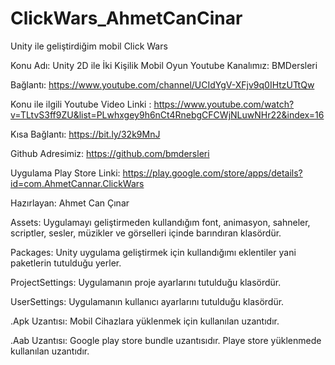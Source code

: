 # ClickWars_AhmetCanCinar

Unity ile geliştirdiğim mobil Click Wars

Konu Adı: Unity 2D ile İki Kişilik Mobil Oyun
Youtube Kanalımız: BMDersleri

Bağlantı: https://www.youtube.com/channel/UCIdYgV-XFjv9q0IHtzUTtQw

Konu ile ilgili Youtube Video Linki : https://www.youtube.com/watch?v=TLtvS3ff9ZU&list=PLwhxgey9h6nCt4RnebgCFCWjNLuwNHr22&index=16

Kısa Bağlantı: https://bit.ly/32k9MnJ

Github Adresimiz: https://github.com/bmdersleri

Uygulama Play Store Linki: https://play.google.com/store/apps/details?id=com.AhmetCannar.ClickWars

Hazırlayan: Ahmet Can Çınar

Assets: Uygulamayı geliştirmeden kullandığım font, animasyon, sahneler, scriptler, sesler, müzikler ve görselleri içinde barındıran klasördür.

Packages: Unity uygulama geliştirmek için kullandığımı eklentiler yani paketlerin tutulduğu yerler.

ProjectSettings: Uygulamanın proje ayarlarını tutulduğu klasördür.

UserSettings: Uygulamanın kullanıcı ayarlarını tutulduğu klasördür.

.Apk Uzantısı: Mobil Cihazlara yüklenmek için kullanılan uzantıdır.

.Aab Uzantısı: Google play store bundle uzantısıdır. Playe store yüklenmede kullanılan uzantıdır.
